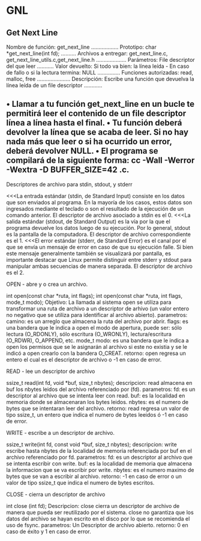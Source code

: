 # GNL

Get Next Line
-------------------------------------------------------------------------------------------------
Nombre de función: get_next_line
..................
Prototipo: char *get_next_line(int fd);
..........
Archivos a entregar: get_next_line.c, get_next_line_utils.c,get_next_line.h
....................
Parámetros: File descriptor del que leer
...........
Valor devuelto: Si todo va bien: la línea leída - En caso de fallo o si la lectura termina: NULL
...............
Funciones autorizadas: read, malloc, free
......................
Descripción: Escribe una función que devuelva la línea leída de un file descriptor
............

• Llamar a tu función get_next_line en un bucle te permitirá leer el contenido de un file descriptor línea a línea hasta el final.
• Tu función deberá devolver la línea que se acaba de leer. Si no hay nada más que leer o si ha ocurrido un error, deberá devolver NULL.
• El programa se compilará de la siguiente forma:
cc -Wall -Werror -Wextra -D BUFFER_SIZE=42 <archivos>.c.
-------------------------------------------------------------------------------------------------

Descriptores de archivo para stdin, stdout, y stderr

<<<La entrada estándar (stdin, de Standard Input) consiste en los datos que son enviados al programa. En la mayoría de los casos, estos datos son ingresados mediante el teclado o son el resultado de la ejecución de un comando anterior. El descriptor de archivo asociado a stdin es el 0.
<<<La salida estándar (stdout, de Standard Output) es la vía por la que el programa devuelve los datos luego de su ejecución. Por lo general, stdout es la pantalla de la computadora. El descriptor de archivo correspondiente es el 1.
<<<El error estándar (stderr, de Standard Error) es el canal por el que se envía un mensaje de error en caso de que su ejecución falle. Si bien este mensaje generalmente también se visualizará por pantalla, es importante destacar que Linux permite distinguir entre stderr y stdout para manipular ambas secuencias de manera separada. El descriptor de archivo es el 2.

OPEN - abre y o crea un archivo.

int open(const char *ruta, int flags);
int open(const char *ruta, int flags, mode_t modo); <!-- int open ( char* nombre, int modo, int permisos ); -->
Objetivo: La llamada al sistema open se utiliza para transformar una ruta de archivo a un descriptor de arhivo (un valor entero no negativo que se utiliza para identificar al archivo abierto).
parametros:
	camino: es un arreglo que almacena la ruta del archivo por abrir.
	flags: es una bandera que le indica a open el modo de apertura, puede ser: sólo lectura (O_RDONLY), sólo escritura (O_WRONLY), lectura/escritura (O_RDWR), O_APPEND, etc.
	mode_t modo: es una bandera que le indica a open los permisos que se le asignarán al archivo si este no existia y se le indicó a open crearlo con la bandera O_CREAT.
retorno: open regresa un entero el cual es el descriptor de archivo o -1 en caso de error.


READ - lee un descriptor de archivo

ssize_t read(int fd, void *buf, size_t nbytes);
descripcion: read almacena en buf los nbytes leidos del archivo referenciado por (fd).
parametros:
	fd: es un descriptor al archivo que se intenta leer con read.
	buf: es la localidad en memoria donde se almacenaran los bytes leidos.
	nbytes: es el numero de bytes que se intentaran leer del archivo.
	retorno: read regresa un valor de tipo ssize_t, un entero que indica el numero de bytes leeidos ó -1 en caso de error.


WRITE - escribe a un descriptor de archivo.

ssize_t write(int fd, const void *buf, size_t nbytes);
descripcion: write escribe hasta nbytes de la localidad de memoria referenciada por buf en el archivo referenciado por fd.
parametros:
	fd: es un descriptor al archivo que se intenta escribir con write.
	buf: es la localidad de memoria que almacena la informacion que se va escribir por write.
	nbytes: es el numero maximo de bytes que se van a escribir al archivo.
retorno: -1 en caso de error o un valor de tipo ssize_t que indica el numero de bytes escritos.


CLOSE - cierra un descriptor de archivo

int close (int fd);
Descripcion: close cierra un descriptor de archivo de manera que pueda ser reutilizado por el sistema.
close no garantiza que los datos del archivo se hayan escrito en el disco por lo que se
recomienda el uso de fsync.
parametros: Un Descriptor de archivo abierto.
retorno: 0 en caso de éxito y 1 en caso de error.

